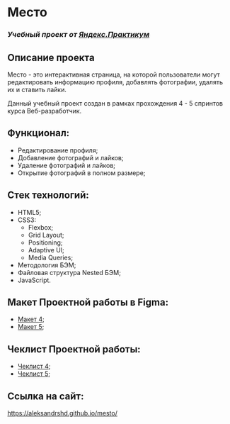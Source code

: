 # Место

### *Учебный проект от [Яндекс.Практикум](https://practicum.yandex.ru/web/)*

## Описание проекта

Место - это интерактивная страница, на которой пользователи могут редактировать информацию профиля, добавлять фотографии, удалять их и ставить лайки.

Данный учебный проект создан в рамках прохождения 4 - 5 спринтов курса Веб-разработчик.

## Функционал:

- Редактирование профиля;
- Добавление фотографий и лайков;
- Удаление фотографий и лайков;
- Открытие фотографий в полном размере;

## Стек технологий:

- HTML5;
- CSS3:
  - Flexbox;
  - Grid Layout;
  - Positioning;
  - Adaptive UI;
  - Media Queries;
- Методология БЭМ;
- Файловая структура Nested БЭМ;
- JavaScript.

## Макет Проектной работы в Figma:

- [Макет 4](https://www.figma.com/file/2cn9N9jSkmxD84oJik7xL7/JavaScript.-Sprint-4);
- [Макет 5](https://www.figma.com/file/bjyvbKKJN2naO0ucURl2Z0/JavaScript.-Sprint-5);

## Чеклист Проектной работы:

- [Чеклист 4](https://code.s3.yandex.net/web-developer/checklists-pdf/new-program/checklist-4.pdf);
- [Чеклист 5](https://code.s3.yandex.net/web-developer/checklists-pdf/new-program/checklist-5.pdf);

## Ссылка на сайт:

https://aleksandrshd.github.io/mesto/
